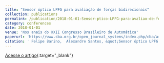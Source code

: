 ```yaml
---
title: "Sensor óptico LPFG para avaliação de forças bidirecionais"
collection: publications
permalink: /publication/2018-01-01-Sensor-ptico-LPFG-para-avaliao-de-foras-bidirecionais
category: conferences
date: 2018-01-01
venue: 'Nos anais do XXII Congresso Brasileiro de Automática'
paperurl: 'https://www.sba.org.br/open_journal_systems/index.php/cba/article/view/749/701'
citation: ' Felipe Barino,  Alexandre Santos, &quot;Sensor óptico LPFG para avaliação de forças bidirecionais.&quot; Nos anais do XXII Congresso Brasileiro de Automática, 2018.'
---
```

[Acesse o artigo](https://www.sba.org.br/open_journal_systems/index.php/cba/article/view/749/701){:target="_blank"}
